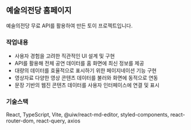## 예술의전당 홈페이지

예술의전당 무료 API를 활용하여 만든 토이 프로젝트입니다.


### 작업내용

- 사용자 경험을 고려한 직관적인 UI 설계 및 구현
- API를 활용해 전체 공연 데이터를 홈 화면에 최신 정보를 제공
- 대량의 데이터를 효율적으로 표시하기 위한 페이지네이션 기능 구현
- 영상자료 다양한 영상 콘텐츠 데이터를 불러와 화면에 동적으로 연동
- 문장 기반의 웹진 콘텐츠 데이터를 사용자 인터페이스에 연결 및 표시

### 기술스택

React, TypeScript, Vite, @uiw/react-md-editor, styled-components, react-router-dom, react-query, axios
